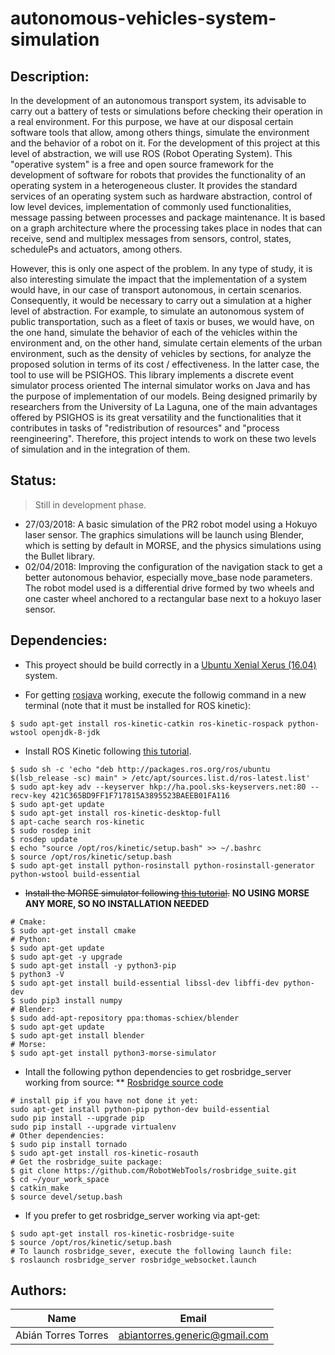 # autonomous-vehicles-system-simulation

## Description:

In the development of an autonomous transport system, its advisable to carry out a battery of
tests or simulations before checking their operation in a real environment. For this
purpose, we have at our disposal certain software tools that allow, among others
things, simulate the environment and the behavior of a robot on it. For the development of this
project at this level of abstraction, we will use ROS (Robot Operating System). This "operative
system" is a free and open source framework for the development of software for robots
that provides the functionality of an operating system in a heterogeneous cluster. It provides the
standard services of an operating system such as hardware abstraction, control of
low level devices, implementation of commonly used functionalities, message passing
between processes and package maintenance. It is based on a graph architecture where the
processing takes place in nodes that can receive, send and multiplex messages from
sensors, control, states, schedulePs and actuators, among others.

However, this is only one aspect of the problem. In any type of study, it is also interesting
simulate the impact that the implementation of a system would have, in our case of transport
autonomous, in certain scenarios. Consequently, it would be necessary to carry out a
simulation at a higher level of abstraction. For example, to simulate an autonomous system of
public transportation, such as a fleet of taxis or buses, we would have, on the one hand,
simulate the behavior of each of the vehicles within the environment and, on the other hand, simulate
certain elements of the urban environment, such as the density of vehicles by sections, for
analyze the proposed solution in terms of its cost / effectiveness. In the latter case, the
tool to use will be PSIGHOS. This library implements a discrete event simulator
process oriented The internal simulator works on Java and has the purpose of
implementation of our models. Being designed primarily by researchers from the
University of La Laguna, one of the main advantages offered by PSIGHOS is its great
versatility and the functionalities that it contributes in tasks of "redistribution of resources" and
"process reengineering". Therefore, this project intends to work on these two
levels of simulation and in the integration of them.

## Status:

> Still in development phase.

* 27/03/2018: A basic simulation of the PR2 robot model using a Hokuyo laser sensor. The graphics simulations will be launch using Blender, which is setting by default in MORSE, and the physics simulations using the Bullet library. 
* 02/04/2018: Improving the configuration of the navigation stack to get a better autonomous behavior, especially move_base node parameters. The robot model used is a differential drive formed by two wheels and one caster wheel anchored to a rectangular base next to a hokuyo laser sensor.

## Dependencies:

* This proyect should be build correctly in a [Ubuntu Xenial Xerus (16.04)](http://releases.ubuntu.com/16.04/) system.

* For getting [rosjava](http://wiki.ros.org/rosjava) working, execute the followig command in a new terminal (note that it must be installed for ROS kinetic):

```
$ sudo apt-get install ros-kinetic-catkin ros-kinetic-rospack python-wstool openjdk-8-jdk
```

* Install ROS Kinetic following [this tutorial](http://wiki.ros.org/kinetic/Installation/Ubuntu).

```
$ sudo sh -c 'echo "deb http://packages.ros.org/ros/ubuntu $(lsb_release -sc) main" > /etc/apt/sources.list.d/ros-latest.list'
$ sudo apt-key adv --keyserver hkp://ha.pool.sks-keyservers.net:80 --recv-key 421C365BD9FF1F717815A3895523BAEEB01FA116
$ sudo apt-get update
$ sudo apt-get install ros-kinetic-desktop-full
$ apt-cache search ros-kinetic
$ sudo rosdep init
$ rosdep update
$ echo "source /opt/ros/kinetic/setup.bash" >> ~/.bashrc
$ source /opt/ros/kinetic/setup.bash
$ sudo apt-get install python-rosinstall python-rosinstall-generator python-wstool build-essential
```

* ~~Install the MORSE simulator following [this tutorial](https://www.openrobots.org/morse/doc/stable/user/installation.html).~~ **NO USING MORSE ANY MORE, SO NO INSTALLATION NEEDED**

```
# Cmake:
$ sudo apt-get install cmake
# Python:
$ sudo apt-get update
$ sudo apt-get -y upgrade
$ sudo apt-get install -y python3-pip
$ python3 -V
$ sudo apt-get install build-essential libssl-dev libffi-dev python-dev
$ sudo pip3 install numpy
# Blender:
$ sudo add-apt-repository ppa:thomas-schiex/blender
$ sudo apt-get update
$ sudo apt-get install blender
# Morse:
$ sudo apt-get install python3-morse-simulator
```

* Intall the following python dependencies to get rosbridge_server working from source:
** [Rosbridge source code](https://github.com/RobotWebTools/rosbridge_suite)

```
# install pip if you have not done it yet:
sudo apt-get install python-pip python-dev build-essential 
sudo pip install --upgrade pip 
sudo pip install --upgrade virtualenv 
# Other dependencies:
$ sudo pip install tornado
$ sudo apt-get install ros-kinetic-rosauth
# Get the rosbridge_suite package:
$ git clone https://github.com/RobotWebTools/rosbridge_suite.git
$ cd ~/your_work_space
$ catkin_make
$ source devel/setup.bash
```

* If you prefer to get rosbridge_server working via apt-get:

```
$ sudo apt-get install ros-kinetic-rosbridge-suite
$ source /opt/ros/kinetic/setup.bash
# To launch rosbridge_sever, execute the following launch file:
$ roslaunch rosbridge_server rosbridge_websocket.launch
```

## Authors:

|Name | Email |
|:-----:|:-------:|
|Abián Torres Torres|abiantorres.generic@gmail.com|
